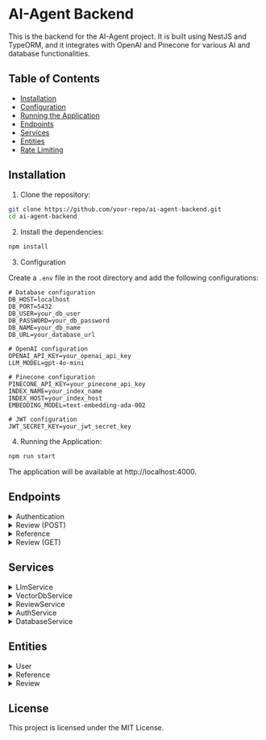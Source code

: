 # AI-Agent Backend

This is the backend for the AI-Agent project. It is built using NestJS and TypeORM, and it integrates with OpenAI and Pinecone for various AI and database functionalities.

## Table of Contents

- [Installation](#installation)
- [Configuration](#configuration)
- [Running the Application](#running-the-application)
- [Endpoints](#endpoints)
- [Services](#services)
- [Entities](#entities)
- [Rate Limiting](#rate-limiting)

## Installation

1. Clone the repository:

```bash
git clone https://github.com/your-repo/ai-agent-backend.git
cd ai-agent-backend

```

2. Install the dependencies:

```bash
npm install

```

3.  Configuration

Create a `.env` file in the root directory and add the following configurations:

```env
# Database configuration
DB_HOST=localhost
DB_PORT=5432
DB_USER=your_db_user
DB_PASSWORD=your_db_password
DB_NAME=your_db_name
DB_URL=your_database_url

# OpenAI configuration
OPENAI_API_KEY=your_openai_api_key
LLM_MODEL=gpt-4o-mini

# Pinecone configuration
PINECONE_API_KEY=your_pinecone_api_key
INDEX_NAME=your_index_name
INDEX_HOST=your_index_host
EMBEDDING_MODEL=text-embedding-ada-002

# JWT configuration
JWT_SECRET_KEY=your_jwt_secret_key

```

4. Running the Application:

```bash
npm run start

```

The application will be available at http://localhost:4000.

## Endpoints

<details> <summary>Authentication</summary> <ul> <li><code>POST /auth/login-or-signup</code>: Login or signup a user.</li> </ul> </details> <details> <summary>Review (POST)</summary> <ul> <li><code>POST /review/submit-reference</code>: Submit a reference document.</li> <li><code>POST /review/generate-review</code>: Generate a personalized review.</li> <li><code>POST /review/submit-feedback</code>: Submit feedback on a review to improve future responses.</li> </ul> </details> <details> <summary>Reference</summary> <ul> <li><code>GET /reference/get-reference</code>: Get all references.</li> <li><code>GET /reference/get-reference/:referenceId</code>: Get a single reference by ID.</li> </ul> </details> <details> <summary>Review (GET)</summary> <ul> <li><code>GET /review/get-review</code>: Get all reviews.</li> <li><code>GET /review/get-review/:reviewId</code>: Get a single review by ID.</li> </ul> </details>

## Services

<details> <summary>LlmService</summary> <p>This service integrates with OpenAI to generate feedback based on a given prompt.</p> </details> <details> <summary>VectorDbService</summary> <p>This service integrates with Pinecone to upsert and search embeddings.</p> </details> <details> <summary>ReviewService</summary> <p>This service handles the logic for generating reviews and processing references.</p> </details> <details> <summary>AuthService</summary> <p>This service handles the authentication logic, including login and signup.</p> </details> <details> <summary>DatabaseService</summary> <p>This service handles the database operations for saving and retrieving references and reviews.</p> <ul> <li><code>saveReference</code>: Save a reference (e.g., snippet and embedding) to the database.</li> <li><code>saveReview</code>: Save a review to the database.</li> <li><code>updateReviewWithFeedback</code>: Update a review with user feedback.</li> <li><code>getAllReferences</code>: Fetch all references for debugging or audit purposes.</li> <li><code>getSingleReference</code>: Fetch a single reference by ID.</li> <li><code>getAllReviews</code>: Fetch all reviews for debugging or audit purposes.</li> <li><code>getSingleReview</code>: Fetch a single review by ID.</li> </ul> </details>

## Entities

<details> <summary>User</summary> <p>Represents a user in the system.</p> </details> <details> <summary>Reference</summary> <p>Represents a reference document in the system.</p> </details> <details> <summary>Review</summary> <p>Represents a review in the system.</p> </details>

<!-- ## Rate Limiting

<p>The application uses <code>nestjs-rate-limiter</code> to limit the number of requests to the LLM model and Pinecone DB. The rate limiting configuration is set using environment variables.</p> -->

## License

<p>This project is licensed under the MIT License.</p>
